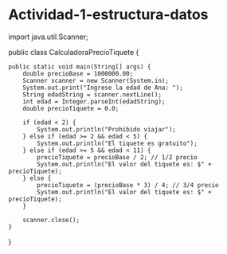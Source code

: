 # Actividad-1-estructura-datos
import java.util.Scanner;

public class CalculadoraPrecioTiquete {

    public static void main(String[] args) {
        double precioBase = 1000000.00;
        Scanner scanner = new Scanner(System.in);
        System.out.print("Ingrese la edad de Ana: ");
        String edadString = scanner.nextLine();
        int edad = Integer.parseInt(edadString);
        double precioTiquete = 0.0;

        if (edad < 2) {
            System.out.println("Prohibido viajar");
        } else if (edad >= 2 && edad < 5) {
            System.out.println("El tiquete es gratuito");
        } else if (edad >= 5 && edad < 11) {
            precioTiquete = precioBase / 2; // 1/2 precio
            System.out.println("El valor del tiquete es: $" + precioTiquete);
        } else {
            precioTiquete = (precioBase * 3) / 4; // 3/4 precio
            System.out.println("El valor del tiquete es: $" + precioTiquete);
        }

        scanner.close();
    }
}
